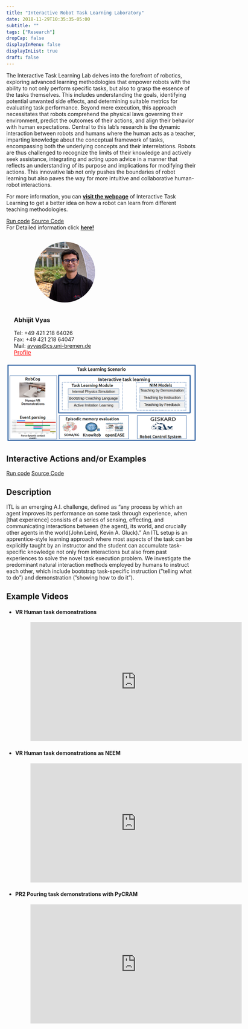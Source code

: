 ```yaml
---
title: "Interactive Robot Task Learning Laboratory"
date: 2018-11-29T10:35:35-05:00
subtitle: ""
tags: ["Research"]
dropCap: false
displayInMenu: false
displayInList: true
draft: false
---
```


The Interactive Task Learning Lab delves into the forefront of robotics, exploring
advanced learning methodologies that empower robots with the ability to not only
perform specific tasks, but also to grasp the essence of the tasks themselves. This
includes understanding the goals, identifying potential unwanted side effects, and
determining suitable metrics for evaluating task performance. Beyond mere
execution, this approach necessitates that robots comprehend the physical laws
governing their environment, predict the outcomes of their actions, and align their
behavior with human expectations. Central to this lab’s research is the dynamic
interaction between robots and humans where the human acts as a teacher,
imparting knowledge about the conceptual framework of tasks, encompassing both
the underlying concepts and their interrelations. Robots are thus challenged to
recognize the limits of their knowledge and actively seek assistance, integrating and
acting upon advice in a manner that reflects an understanding of its purpose and
implications for modifying their actions. This innovative lab not only pushes the
boundaries of robot learning but also paves the way for more intuitive and
collaborative human-robot interactions.


For more information, you can
<a class="btn btn-success" target="_blank" href="https://ease-crc.github.io/itl/"><b>visit the webpage</b></a> of Interactive Task Learning to get a better idea on how a robot can learn from different teaching methodologies.

<div class="hidde-after-preview">
<a class="btn btn-primary" target="_blank" href="https://jupyter.intel4coro.de/user/abhijitvyas-boo-ng_with_giskard-jaorgsw8/lab/tree/RTC%3Anotebooks/bootstrapping_pouring_example.ipynb?token=n6ytk14ZRqWqOlQQRHmmUw">Run code</a>
<a class="btn btn-success" target="_blank" href="https://github.com/AbhijitVyas/pycram/tree/binder">Source Code</a>
</div>

<div class="hidde-after-preview">
  For Detailed information click
  <a class="btn btn-success" target="_blank" href="interactive-task-learning-by-natural-instruction-methods"><b>here!</b></a>
</div>

<!--more-->

<div class="main-well-flex-container" style="margin:20px;align-items: center;">

  <div style="flex:30%;">
      <img src="avyas2.jpg" style="clip-path: circle(35%);">
  </div>

  <div style="flex:70%;">
    <h3>Abhijit Vyas</h3>
    Tel:     +49 421 218 64026 <br>
    Fax:     +49 421 218 64047 <br>
    Mail:    <a href="mailto:avyas@cs.uni-bremen.de">avyas@cs.uni-bremen.de</a> <br>
    <a style="color:red" href="https://ai.uni-bremen.de/team/abhijit_vyas">
      <span style="font-size: 15px;">Profile</span>
    </a>
  </div>

</div>

![](ITL_framework.png)


Interactive Actions and/or Examples
---

<div>
<a class="btn btn-primary" target="_blank" href="https://jupyter.intel4coro.de/user/abhijitvyas-boo-ng_with_giskard-jaorgsw8/lab/tree/RTC%3Anotebooks/bootstrapping_pouring_example.ipynb?token=n6ytk14ZRqWqOlQQRHmmUw">Run code</a>
<a class="btn btn-success" target="_blank" href="https://github.com/AbhijitVyas/pycram/tree/binder">Source Code</a>
</div>


Description
---

ITL is an emerging A.I. challenge, defined as “any process by which an agent improves its performance on
some task through experience, when [that experience] consists of a series of sensing, effecting, and communicating interactions between (the agent), its world, and crucially other agents in the world(John Leird, Kevin A. Gluck).” An ITL setup is an apprentice-style learning approach where most aspects of the task can be explicitly taught by an instructor and the student can accumulate task-specific knowledge not only from interactions but also from past experiences to solve the novel task execution problem. We investigate the predominant natural interaction methods employed by humans to instruct each other, which include bootstrap task-specific instruction (”telling what to do”) and demonstration (”showing how to do it”).


Example Videos
---

- #### VR Human task demonstrations
  <figure class="video_container">
    <iframe width="560" height="315" src="https://www.youtube.com/embed/Mp1-zXbcQ30?si=pYNNbpc6skGSYK_G" title="YouTube video player" frameborder="0" allow="accelerometer; autoplay; clipboard-write; encrypted-media; gyroscope; picture-in-picture; web-share" allowfullscreen></iframe>
  </figure>

- #### VR Human task demonstrations as NEEM
  <figure class="video_container">
    <iframe width="560" height="315" src="https://www.youtube.com/embed/GN5zkOYKxbY?si=UJi-87eeLVEfATo8" title="YouTube video player" frameborder="0" allow="accelerometer; autoplay; clipboard-write; encrypted-media; gyroscope; picture-in-picture; web-share" allowfullscreen></iframe>
  </figure>

- #### PR2 Pouring task demonstrations with PyCRAM
  <figure class="video_container">
    <iframe width="560" height="315" src="https://www.youtube.com/embed/ofqdy3h2i24?si=Dm4L7n4x11zZxzTs" title="YouTube video player" frameborder="0" allow="accelerometer; autoplay; clipboard-write; encrypted-media; gyroscope; picture-in-picture; web-share" allowfullscreen></iframe>
  </figure>

